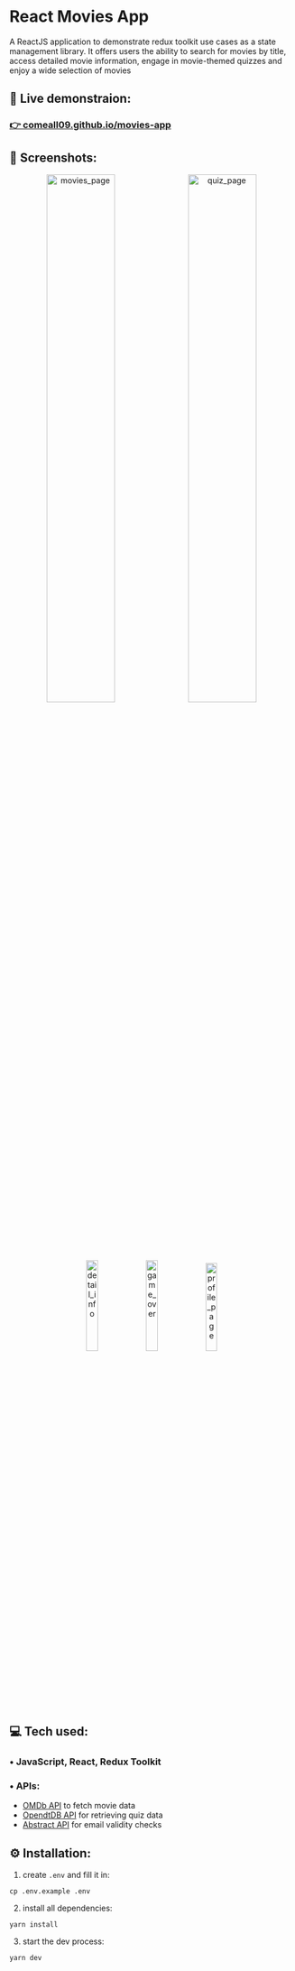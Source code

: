 # React Movies App
A ReactJS application to demonstrate redux toolkit use cases as a state management library. It offers users the ability to search for movies by title, access detailed movie information, engage in movie-themed quizzes and enjoy a wide selection of movies

## 🎥 Live demonstraion:
### [👉 comeall09.github.io/movies-app](https://comeall09.github.io/movies-app/)

## 📸 Screenshots:
<p align='center'>  
  <img width='49%' src='https://i.ibb.co/pyShXCQ/movies.png' alt='movies_page'/>  
  <img width='49%' src='https://i.ibb.co/tcS81Jk/quiz.png' alt='quiz_page'/>  
</p>  
<p align='center'>  
  <img width='20.3%' src='https://i.ibb.co/1rWRj47/details.png' alt='detail_info'/>  
  <img width='20.3%' src='https://i.ibb.co/z53mtTz/over.png' alt='game_over'/>  
  <img width='20%' src='https://i.ibb.co/85vgdgd/profile.png' alt='profile_page'/>  
</p>  


## 💻 Tech used:

### • JavaScript, React, Redux Toolkit

### • APIs:
- [OMDb API](https://www.omdbapi.com/) to fetch movie data
- [OpendtDB API](https://www.opentdb.com/) for retrieving quiz data
- [Abstract API](abstractapi.com) for email validity checks

## ⚙️ Installation:
1. create `.env` and fill it in:
```shell
cp .env.example .env
```
2. install all dependencies:
```shell
yarn install
```
3. start the dev process:
```shell
yarn dev
```
